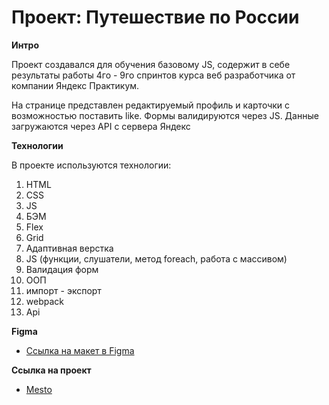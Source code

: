# Проект: Путешествие по России

**Интро**

Проект создавался для обучения базовому JS, содержит в себе результаты работы 4го - 9го спринтов курса веб разработчика от компании Яндекс Практикум.


На странице представлен редактируемый профиль и карточки с возможностью поставить like. Формы валидируются через JS. Данные загружаются через API с сервера Яндекс

**Технологии**

В проекте используются технологии:
1. HTML
2. CSS
3. JS
4. БЭМ
5. Flex
6. Grid
7. Адаптивная верстка
8. JS (функции, слушатели, метод foreach, работа с массивом)
9. Валидация форм
10. ООП
11. импорт - экспорт
12. webpack
13. Api

**Figma**

* [Ссылка на макет в Figma](https://www.figma.com/file/2cn9N9jSkmxD84oJik7xL7/JavaScript.-Sprint-4?node-id=0%3A1)

**Ссылка на проект**

* [Mesto](https://kiokoshinkai.github.io/mesto/)
